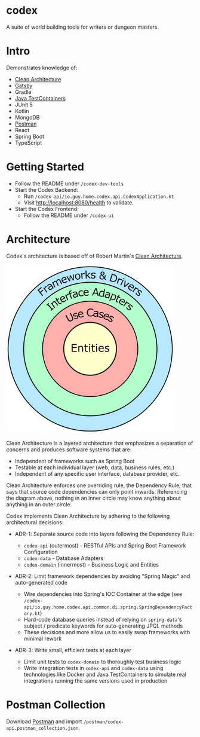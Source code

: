 # codex
A suite of world building tools for writers or dungeon masters.

# Intro
Demonstrates knowledge of:
- [Clean Architecture](https://blog.cleancoder.com/uncle-bob/2012/08/13/the-clean-architecture.html)
- [Gatsby](https://www.gatsbyjs.com/)
- Gradle
- [Java TestContainers](https://java.testcontainers.org/)
- JUnit 5
- Kotlin
- MongoDB
- [Postman](https://www.postman.com/product/what-is-postman/)
- React
- Spring Boot
- TypeScript

# Getting Started
- Follow the README under `/codex-dev-tools`
- Start the Codex Backend:
  - Run `/codex-api/io.guy.home.codex.api.CodexApplication.kt`
  - Visit [http://localhost:8080/health](http://localhost:8080/health) to validate.
- Start the Codex Frontend:
  - Follow the README under `/codex-ui`

# Architecture
Codex's architecture is based off of Robert Martin's [Clean Architecture](https://blog.cleancoder.com/uncle-bob/2012/08/13/the-clean-architecture.html).

<img src="readme/clean-architecture.png" width="450">

Clean Architecture is a layered architecture that emphasizes a separation of concerns and produces software systems that are:
- Independent of frameworks such as Spring Boot
- Testable at each individual layer (web, data, business rules, etc.)
- Independent of any specific user interface, database provider, etc.

Clean Architecture enforces one overriding rule, the Dependency Rule, that says that source code dependencies can only point inwards. Referencing the diagram above, nothing in an inner circle may know anything about anything in an outer circle.

Codex implements Clean Architecture by adhering to the following architectural decisions:
- ADR-1: Separate source code into layers following the Dependency Rule:
  - `codex-api` (outermost) - RESTful APIs and Spring Boot Framework Configuration
  - `codex-data` - Database Adapters
  - `codex-domain` (innermost) - Business Logic and Entities

- ADR-2: Limit framework dependencies by avoiding "Spring Magic" and auto-generated code
  - Wire dependencies into Spring's IOC Container at the edge (see `/codex-api/io.guy.home.codex.api.common.di.spring.SpringDependencyFactory.kt`)
  - Hard-code database queries instead of relying on `spring-data`'s subject / predicate keywords for auto-generating JPQL methods
  - These decisions and more allow us to easily swap frameworks with minimal rework

- ADR-3: Write small, efficient tests at each layer
  - Limit unit tests to `codex-domain` to thoroughly test business logic
  - Write integration tests in `codex-api` and `codex-data` using technologies like Docker and Java TestContainers to simulate real integrations running the same versions used in production 


# Postman Collection
Download [Postman](https://www.postman.com/downloads/) and import `/postman/codex-api.postman_collection.json`.